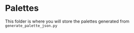 # Palettes

This folder is where you will store the palettes generated from `generate_palette_json.py`